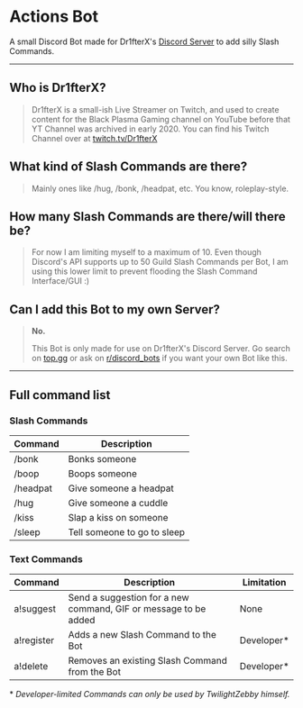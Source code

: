 # Actions Bot
A small Discord Bot made for Dr1fterX's [Discord Server](https://discord.gg/URH5E34FZf) to add silly Slash Commands.

---
## Who is Dr1fterX?

> Dr1fterX is a small-ish Live Streamer on Twitch, and used to create content for the Black Plasma Gaming channel on YouTube before that YT Channel was archived in early 2020.
> You can find his Twitch Channel over at [twitch.tv/Dr1fterX](https://twitch.tv/Dr1fterX)

## What kind of Slash Commands are there?

> Mainly ones like /hug, /bonk, /headpat, etc. You know, roleplay-style.


## How many Slash Commands are there/will there be?

> For now I am limiting myself to a maximum of 10.
> Even though Discord's API supports up to 50 Guild Slash Commands per Bot, I am using this lower limit to prevent flooding the Slash Command Interface/GUI :)


## Can I add this Bot to my own Server?

> **No.**
> 
> This Bot is only made for use on Dr1fterX's Discord Server. Go search on [top.gg](https://top.gg) or ask on [r/discord_bots](https://www.reddit.com/r/Discord_Bots/) if you want your own Bot like this.

---
## Full command list

### Slash Commands

| Command  | Description |
|----------|-------------|
| /bonk    | Bonks someone |
| /boop    | Boops someone |
| /headpat | Give someone a headpat |
| /hug     | Give someone a cuddle |
| /kiss    | Slap a kiss on someone |
| /sleep   | Tell someone to go to sleep |


### Text Commands

| Command    | Description                                                     | Limitation |
|------------|-----------------------------------------------------------------|------------|
| a!suggest  | Send a suggestion for a new command, GIF or message to be added | None |
| a!register | Adds a new Slash Command to the Bot                             | Developer\* |
| a!delete   | Removes an existing Slash Command from the Bot                  | Developer\* |

\* *Developer-limited Commands can only be used by TwilightZebby himself.*
